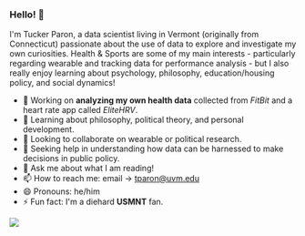 ### Hello! 👋

I'm Tucker Paron, a data scientist living in Vermont (originally from Connecticut) passionate about the use of data to explore and investigate my own curiosities. Health & Sports are some of my main interests - particularly regarding wearable and tracking data for performance analysis - but I also really enjoy learning about psychology, philosophy, education/housing policy, and social dynamics!

- 🔭 Working on **analyzing my own health data** collected from *FitBit* and a heart rate app called *EliteHRV*.
- 🌱 Learning about philosophy, political theory, and personal development.
- 👯 Looking to collaborate on wearable or political research.
- 🤔 Seeking help in understanding how data can be harnessed to make decisions in public policy.
- 💬 Ask me about what I am reading!
- 📫 How to reach me: email → tparon@uvm.edu
- 😄 Pronouns: he/him
- ⚡ Fun fact: I'm a diehard **USMNT** fan.

<img src="https://github-readme-stats.vercel.app/api?username=tuckerparon&&show_icons=true&title_color=ffffff&icon_color=bb2acf&text_color=daf7dc&bg_color=151515">
